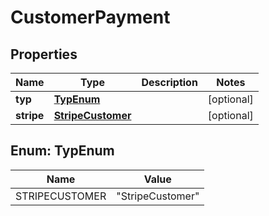 
# CustomerPayment

## Properties
Name | Type | Description | Notes
------------ | ------------- | ------------- | -------------
**typ** | [**TypEnum**](#TypEnum) |  |  [optional]
**stripe** | [**StripeCustomer**](StripeCustomer.md) |  |  [optional]


<a name="TypEnum"></a>
## Enum: TypEnum
Name | Value
---- | -----
STRIPECUSTOMER | &quot;StripeCustomer&quot;



